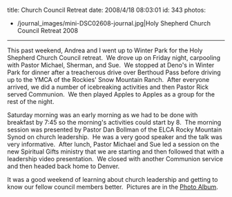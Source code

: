 title: Church Council Retreat
date: 2008/4/18 08:03:01
id: 343
photos:
- /journal_images/mini-DSC02608-journal.jpg|Holy Shepherd Church Council Retreat 2008
---
This past weekend, Andrea and I went up to Winter Park for the Holy Shepherd Church Council retreat.  We drove up on Friday night, carpooling with Pastor Michael, Sherman, and Sue.  We stopped at Deno's in Winter Park for dinner after a treacherous drive over Berthoud Pass before driving up to the YMCA of the Rockies' Snow Mountain Ranch.  After everyone arrived, we did a number of icebreaking activities and then Pastor Rick served Communion.  We then played Apples to Apples as a group for the rest of the night.

Saturday morning was an early morning as we had to be done with breakfast by 7:45 so the morning's activities could start by 8.  The morning session was presented by Pastor Dan Bollman of the ELCA Rocky Mountain Synod on church leadership.  He was a very good speaker and the talk was very informative.  After lunch, Pastor Michael and Sue led a session on the new Spiritual Gifts ministry that we are starting and then followed that with a leadership video presentation.  We closed with another Communion service and then headed back home to Denver.

It was a good weekend of learning about church leadership and getting to know our fellow council members better.  Pictures are in the [Photo Album](PhotoAlbum.aspx?ID=HSLCCOUNCILRETREAT2008).